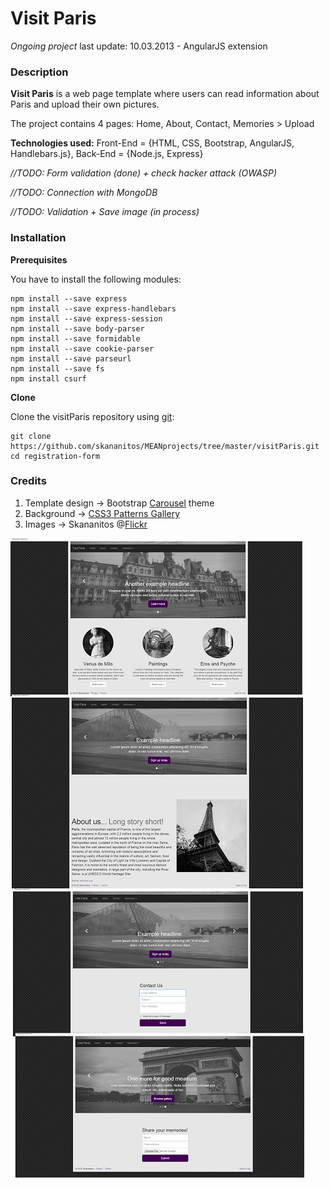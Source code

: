 # Visit Paris

*Ongoing project* last update: 10.03.2013 - AngularJS extension


### Description

**Visit Paris** is a web page template where users can read information about Paris and upload their own pictures. 


The project contains 4 pages: Home, About, Contact, Memories > Upload


**Technologies used:** Front-End = {HTML, CSS, Bootstrap, AngularJS, Handlebars.js}, Back-End = {Node.js, Express}


*//TODO: Form validation (done) + check hacker attack (OWASP)*

*//TODO: Connection with MongoDB*

*//TODO: Validation + Save image (in process)*


### Installation

**Prerequisites**

You have to install the following modules:

```
npm install --save express
npm install --save express-handlebars
npm install --save express-session
npm install --save body-parser
npm install --save formidable
npm install --save cookie-parser
npm install --save parseurl
npm install --save fs
npm install csurf
```


**Clone**

Clone the visitParis repository using [git](http://git-scm.com/):

```
git clone https://github.com/skananitos/MEANprojects/tree/master/visitParis.git
cd registration-form
```


### Credits

1. Template design -> Bootstrap [Carousel](http://getbootstrap.com/examples/carousel/) theme
2. Background -> [CSS3 Patterns Gallery](https://lea.verou.me/css3patterns/#carbon-fibre)
3. Images -> Skananitos @[Flickr](https://www.flickr.com/photos/skananitos/)



![alt tag](https://github.com/skananitos/MEANprojects/blob/master/visitParis/preview.png)
